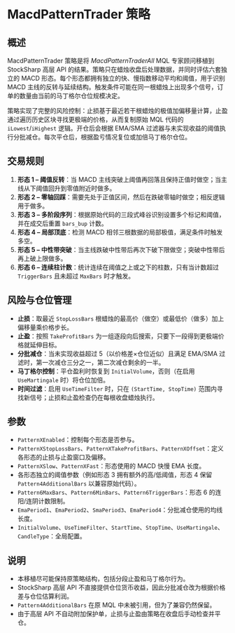 # MacdPatternTrader 策略

## 概述
MacdPatternTrader 策略是将 *MacdPatternTraderAll* MQL 专家顾问移植到 StockSharp 高层 API 的结果。策略只在蜡烛收盘后处理数据，并同时评估六套独立的 MACD 形态。每个形态都拥有独立的快、慢指数移动平均和阈值，用于识别 MACD 主线的反转与延续结构。触发条件可能在同一根蜡烛上出现多个信号，订单的数量由当前的马丁格尔仓位规模决定。

策略实现了完整的风险控制：止损基于最近若干根蜡烛的极值加偏移量计算，止盈通过遍历历史区块寻找更极端的价格，从而复制原始 MQL 代码的 `iLowest`/`iHighest` 逻辑。开仓后会根据 EMA/SMA 过滤器与未实现收益的阈值执行分批减仓。每次平仓后，根据盈亏情况复位或加倍马丁格尔仓位。

## 交易规则
1. **形态 1 – 阈值反转**：当 MACD 主线突破上阈值再回落且保持正值时做空；当主线从下阈值回升到零值附近时做多。
2. **形态 2 – 零轴回踩**：需要先处于正值区间，然后在跌破零轴时做空；相反逻辑用于做多。
3. **形态 3 – 多阶段序列**：根据原始代码的三段式峰谷识别设置多个标记和阈值，并在成交后重置 `bars_bup` 计数。
4. **形态 4 – 局部顶底**：检测 MACD 相邻三根数据的局部极值，满足条件时触发多空。
5. **形态 5 – 中性带突破**：当主线跌破中性带后再次下破下限做空；突破中性带后再上破上限做多。
6. **形态 6 – 连续柱计数**：统计连续在阈值之上或之下的柱数，只有当计数超过 `TriggerBars` 且未超过 `MaxBars` 时才触发。

## 风险与仓位管理
* **止损**：取最近 `StopLossBars` 根蜡烛的最高价（做空）或最低价（做多）加上偏移量乘价格步长。
* **止盈**：按照 `TakeProfitBars` 为一组逐段向后搜索，只要下一段得到更极端价格就延伸目标。
* **分批减仓**：当未实现收益超过 5（以价格差×仓位近似）且满足 EMA/SMA 过滤时，第一次减仓三分之一，第二次减仓剩余的一半。
* **马丁格尔控制**：平仓盈利时恢复到 `InitialVolume`，否则（在启用 `UseMartingale` 时）将仓位加倍。
* **时间过滤**：启用 `UseTimeFilter` 时，只在 `(StartTime, StopTime)` 范围内寻找新信号；止损和止盈检查仍在每根收盘蜡烛执行。

## 参数
- `PatternXEnabled`：控制每个形态是否参与。
- `PatternXStopLossBars`、`PatternXTakeProfitBars`、`PatternXOffset`：定义各形态的止损与止盈窗口及偏移。
- `PatternXSlow`、`PatternXFast`：形态使用的 MACD 快慢 EMA 长度。
- 各形态独立的阈值参数（例如形态 3 拥有额外的高/低阈值，形态 4 保留 `Pattern4AdditionalBars` 以兼容原始代码）。
- `Pattern6MaxBars`、`Pattern6MinBars`、`Pattern6TriggerBars`：形态 6 的连阳/连阴计数限制。
- `EmaPeriod1`、`EmaPeriod2`、`SmaPeriod3`、`EmaPeriod4`：分批减仓使用的均线长度。
- `InitialVolume`、`UseTimeFilter`、`StartTime`、`StopTime`、`UseMartingale`、`CandleType`：全局配置。

## 说明
* 本移植尽可能保持原策略结构，包括分段止盈和马丁格尔行为。
* StockSharp 高层 API 不直接提供仓位货币收益，因此分批减仓改为根据价格差与仓位估算利润。
* `Pattern4AdditionalBars` 在原 MQL 中未被引用，但为了兼容仍然保留。
* 由于高层 API 不自动附加保护单，止损与止盈由策略在收盘后手动检查并平仓。
